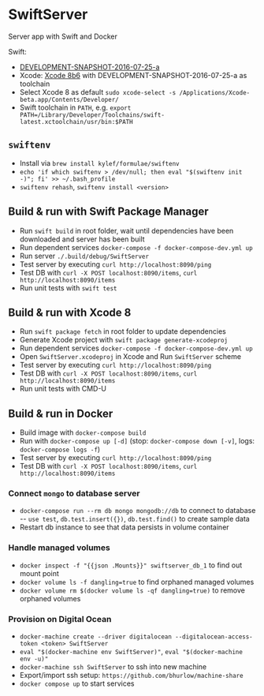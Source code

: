 # SwiftServer
Server app with Swift and Docker

Swift:
- [DEVELOPMENT-SNAPSHOT-2016-07-25-a](https://swift.org/builds/development/xcode/swift-DEVELOPMENT-SNAPSHOT-2016-07-25-a/swift-DEVELOPMENT-SNAPSHOT-2016-07-25-a-osx.pkg)
- Xcode: [Xcode 8b6](https://developer.apple.com/download/) with DEVELOPMENT-SNAPSHOT-2016-07-25-a as toolchain
- Select Xcode 8 as default `sudo xcode-select -s /Applications/Xcode-beta.app/Contents/Developer/`
- Swift toolchain in `PATH`, e.g. `export PATH=/Library/Developer/Toolchains/swift-latest.xctoolchain/usr/bin:$PATH`

## `swiftenv`
- Install via `brew install kylef/formulae/swiftenv`
- `echo 'if which swiftenv > /dev/null; then eval "$(swiftenv init -)"; fi' >> ~/.bash_profile`
- `swiftenv rehash`, `swiftenv install <version>`

## Build & run with Swift Package Manager
- Run `swift build` in root folder, wait until dependencies have been downloaded and server has been built
- Run dependent services `docker-compose -f docker-compose-dev.yml up`
- Run server `./.build/debug/SwiftServer`
- Test server by executing `curl http://localhost:8090/ping`
- Test DB with `curl -X POST localhost:8090/items`, `curl http://localhost:8090/items`
- Run unit tests with `swift test`

## Build & run with Xcode 8
- Run `swift package fetch` in root folder to update dependencies
- Generate Xcode project with `swift package generate-xcodeproj`
- Run dependent services `docker-compose -f docker-compose-dev.yml up`
- Open `SwiftServer.xcodeproj` in Xcode and Run `SwiftServer` scheme
- Test server by executing `curl http://localhost:8090/ping`
- Test DB with `curl -X POST localhost:8090/items`, `curl http://localhost:8090/items`
- Run unit tests with CMD-U

## Build & run in Docker
- Build image with `docker-compose build`
- Run with `docker-compose up [-d]` (stop: `docker-compose down [-v]`, logs: `docker-compose logs -f`)
- Test server by executing `curl http://localhost:8090/ping`
- Test DB with `curl -X POST localhost:8090/items`, `curl http://localhost:8090/items`

### Connect `mongo` to database server
- `docker-compose run --rm db mongo mongodb://db` to connect to database
-- `use test`, `db.test.insert({})`, `db.test.find()` to create sample data
- Restart db instance to see that data persists in volume container

### Handle managed volumes
- `docker inspect -f "{{json .Mounts}}" swiftserver_db_1` to find out mount point
- `docker volume ls -f dangling=true` to find orphaned managed volumes
- `docker volume rm $(docker volume ls -qf dangling=true)` to remove orphaned volumes

### Provision on Digital Ocean
- `docker-machine create --driver digitalocean --digitalocean-access-token <token> SwiftServer`
- `eval "$(docker-machine env SwiftServer)"`, `eval "$(docker-machine env -u)"`
- `docker-machine ssh SwiftServer` to ssh into new machine
- Export/import ssh setup: `https://github.com/bhurlow/machine-share`
- `docker compose up` to start services